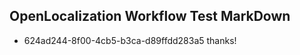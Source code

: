 ## OpenLocalization Workflow Test MarkDown
* 624ad244-8f00-4cb5-b3ca-d89ffdd283a5 
thanks!<!--HONumber=Mar16_HO2-->

